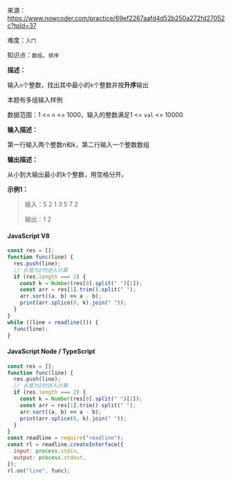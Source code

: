 来源：<https://www.nowcoder.com/practice/69ef2267aafd4d52b250a272fd27052c?tpId=37>

难度：`入门`

知识点：`数组`、`排序`

**描述：**

输入`n`个整数，找出其中最小的`k`个整数并按**升序**输出

本题有多组输入样例

数据范围：1 <= `n` <= 1000，输入的整数满足1 <= `val` <= 10000

**输入描述：**

第一行输入两个整数n和k，第二行输入一个整数数组

**输出描述：**

从小到大输出最小的k个整数，用空格分开。

**示例1：**

> 输入：5 2
1 3 5 7 2
>
> 输出：1 2

<!-- tabs:start -->

#### **JavaScript V8**

```javascript
const res = [];
function func(line) {
  res.push(line);
  // 长度为2时进入计算
  if (res.length === 2) {
    const k = Number(res[0].split(" ")[1]);
    const arr = res[1].trim().split(" ");
    arr.sort((a, b) => a - b);
    print(arr.splice(0, k).join(" "));
  }
}
while ((line = readline())) {
  func(line);
}
```

#### **JavaScript Node / TypeScript**

```javascript
const res = [];
function func(line) {
  res.push(line);
  // 长度为2时进入计算
  if (res.length === 2) {
    const k = Number(res[0].split(" ")[1]);
    const arr = res[1].trim().split(" ");
    arr.sort((a, b) => a - b);
    print(arr.splice(0, k).join(" "));
  }
}
const readline = require("readline");
const rl = readline.createInterface({
  input: process.stdin,
  output: process.stdout,
});
rl.on("line", func);
```

<!-- tabs:end -->
